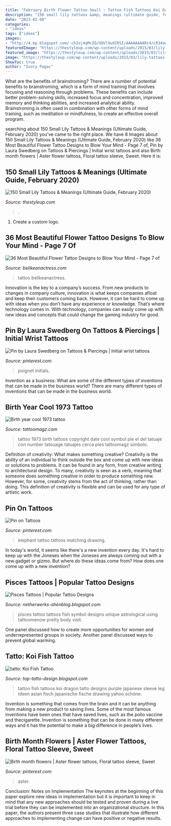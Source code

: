 ```yaml
---
title: "February Birth Flower Tattoo Small : Tattoo Fish Tattoos Koi Dragon Tatto Designs Purple Japanese Sleeve Leg Ideen Asian Fisch Japanische Fische Drawing Yahoo Schöne"
description: "150 small lily tattoos &amp; meanings (ultimate guide, february 2020)"
date: "2023-02-08"
categories:
- "ideas"
tags: ["ideas"]
images:
- "http://4.bp.blogspot.com/-chIoj4qMcIQ/UQVl9u0IRSI/AAAAAAAARc4/cR34owj1PlI/s1600/Koi+Fish_tattoo_90.jpg"
featuredImage: "https://thestyleup.com/wp-content/uploads/2015/03/lily-tattoos-17-650x650.jpg"
featured_image: "https://thestyleup.com/wp-content/uploads/2015/03/lily-tattoos-17-650x650.jpg"
image: "https://thestyleup.com/wp-content/uploads/2015/03/lily-tattoos-17-650x650.jpg"
ShowToc: true
author: "Ivory Pagac"
---
```



What are the benefits of brainstroming?
There are a number of potential benefits to brainstroming, which is a form of mind training that involves focusing and reasoning through problems. These benefits can include better problem-solving skills, increased focus and concentration, improved memory and thinking abilities, and increased analytical ability. Brainstroming is often used in combination with other forms of mind training, such as meditation or mindfulness, to create an effective overall program.

	

		
searching about 150 Small Lily Tattoos &amp; Meanings (Ultimate Guide, February 2020) you've came to the right place. We have 8 Images about 150 Small Lily Tattoos &amp; Meanings (Ultimate Guide, February 2020) like 36 Most Beautiful Flower Tattoo Designs to Blow Your Mind - Page 7 of, Pin by Laura Swedberg on Tattoos &amp; Piercings | Initial wrist tattoos and also Birth month flowers | Aster flower tattoos, Floral tattoo sleeve, Sweet. Here it is:
		
    
## 150 Small Lily Tattoos &amp; Meanings (Ultimate Guide, February 2020)

<img loading=lazy src="https://thestyleup.com/wp-content/uploads/2015/03/lily-tattoos-17-650x650.jpg" onerror="this.onerror=null;this.src='https://tse2.mm.bing.net/th?id=OIP.abtBPZScLdtRQHwdDKKgaQHaHa&amp;pid=15.1';" alt="150 Small Lily Tattoos &amp; Meanings (Ultimate Guide, February 2020)">

_Source: thestyleup.com_

>. 

	

1. Create a custom logo.

    
## 36 Most Beautiful Flower Tattoo Designs To Blow Your Mind - Page 7 Of

<img loading=lazy src="https://www.belikeanactress.com/wp-content/uploads/2019/04/inna_b_49858515_380317282730016_68314852735637166_n.jpg" onerror="this.onerror=null;this.src='https://tse3.mm.bing.net/th?id=OIP.Gh0WoBDwEvcLVWBoq7LY4wHaLJ&amp;pid=15.1';" alt="36 Most Beautiful Flower Tattoo Designs to Blow Your Mind - Page 7 of">

_Source: belikeanactress.com_

>tattoo belikeanactress. 

	

Innovation is the key to a company’s success. From new products to changes in company culture, innovation is what keeps companies afloat and keep their customers coming back. However, it can be hard to come up with ideas when you don’t have any experience or knowledge. That’s where technology comes in. With technology, companies can easily come up with new ideas and concepts that could change the gaming industry for good.

    
## Pin By Laura Swedberg On Tattoos &amp; Piercings | Initial Wrist Tattoos

<img loading=lazy src="https://i.pinimg.com/736x/64/4c/9c/644c9c0372c391f9ceb129417d7e28a4.jpg" onerror="this.onerror=null;this.src='https://tse3.mm.bing.net/th?id=OIP.AsDcaI97ZBjHxr6d-AdmVQHaHa&amp;pid=15.1';" alt="Pin by Laura Swedberg on Tattoos &amp; Piercings | Initial wrist tattoos">

_Source: pinterest.com_

>poignet initials. 

	

Invention as a business: What are some of the different types of inventions that can be made in the business world?
There are many different types of inventions that can be made in the business world.

    
## Birth Year Cool 1973 Tattoo

<img loading=lazy src="http://tattoomagz.com/wp-content/uploads/Birth-year-cool-1973-tattoo.jpg" onerror="this.onerror=null;this.src='https://tse2.mm.bing.net/th?id=OIP.5rVUEIuW2rVzcToLUYduZwAAAA&amp;pid=15.1';" alt="Birth year cool 1973 tattoo">

_Source: tattoomagz.com_

>tattoo 1973 birth tattoos copyright date cool symbol pie el del tatuaje con number tatouage tatuajes cerca pies tattoomagz simbolo. 

	

Definition of creativity: What makes something creative?
Creativity is the ability of an individual to think outside the box and come up with new ideas or solutions to problems. It can be found in any form, from creative writing to architectural design. To many, creativity is seen as a verb, meaning that someone does something creative in order to produce something new. However, for some, creativity stems from the act of thinking, rather than doing. This definition of creativity is flexible and can be used for any type of artistic work.

    
## Pin On Tattoos

<img loading=lazy src="https://i.pinimg.com/736x/f5/0d/f4/f50df45986830da4149833fba14b8116.jpg" onerror="this.onerror=null;this.src='https://tse4.mm.bing.net/th?id=OIP.tScp3xH0AHGi1pKQoD6qvQHaJ4&amp;pid=15.1';" alt="Pin on Tattoos">

_Source: pinterest.com_

>elephant tattoo tattoos matching drawing. 

	

In today's world, it seems like there's a new invention every day.  It's hard to keep up with the Joneses when the Joneses are always coming out with a new gadget or gizmo.  But where do these ideas come from?  How does one come up with a new invention?

    
## Pisces Tattoos | Popular Tattoo Designs

<img loading=lazy src="http://4.bp.blogspot.com/-fEbZSshQTIg/UQZdsZme8jI/AAAAAAAAOg8/fk2Ia1O8xA8/s1600/Pisces_tattoo_57.jpg" onerror="this.onerror=null;this.src='https://tse2.mm.bing.net/th?id=OIP.Q09pu87fXKZshWm2mNtLxwAAAA&amp;pid=15.1';" alt="Pisces Tattoos | Popular Tattoo Designs">

_Source: netherwerks-shenblog.blogspot.com_

>pisces tattoo tattoos fish symbol designs unique astrological using tattoomenow pretty body visit. 

	

One panel discussed how to create more opportunities for women and underrepresented groups in society. Another panel discussed ways to prevent global warming.

    
## Tatto: Koi Fish Tattoo

<img loading=lazy src="http://4.bp.blogspot.com/-chIoj4qMcIQ/UQVl9u0IRSI/AAAAAAAARc4/cR34owj1PlI/s1600/Koi+Fish_tattoo_90.jpg" onerror="this.onerror=null;this.src='https://tse2.mm.bing.net/th?id=OIP.cbMI9EL6lQGE_Ow1XH_A0QHaMi&amp;pid=15.1';" alt="tatto: Koi Fish Tattoo">

_Source: top-tatto-design.blogspot.com_

>tattoo fish tattoos koi dragon tatto designs purple japanese sleeve leg ideen asian fisch japanische fische drawing yahoo schöne. 

	

Invention is something that comes from the brain and it can be anything from making a new product to saving lives. Some of the most famous inventions have been ones that have saved lives, such as the polio vaccine and thecigarette. Invention is something that can be done in many different ways and it has the potential to make a big difference in people’s lives.

    
## Birth Month Flowers | Aster Flower Tattoos, Floral Tattoo Sleeve, Sweet

<img loading=lazy src="https://i.pinimg.com/736x/f2/c0/cf/f2c0cf677c026adfcda46200b11a9f25.jpg" onerror="this.onerror=null;this.src='https://tse1.mm.bing.net/th?id=OIP.69Em68qGAOwulIODEssDiQHaJ3&amp;pid=15.1';" alt="Birth month flowers | Aster flower tattoos, Floral tattoo sleeve, Sweet">

_Source: pinterest.com_

>aster. 

	

Conclusion: Notes on Implementation
The keynotes at the beginning of this paper explore new ideas in implementation but it is important to keep in mind that any new approaches should be tested and proven during a live trial before they can be implemented into an organizational structure. In this paper, the authors present three case studies that illustrate how different approaches to implementing change can have positive or negative results.

